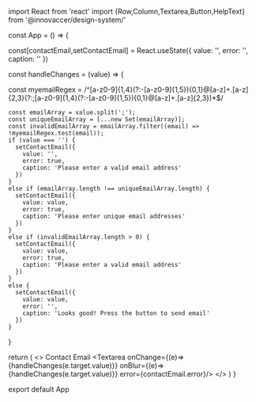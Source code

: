 import React from 'react'
import {Row,Column,Textarea,Button,HelpText} from '@innovaccer/design-system/'

const App = () => {

  const[contactEmail,setContactEmail] = React.useState({
    value: '',
    error: '',
    caption: ''
  })

  
   const handleChanges = (value) => {
   
 const myemailRegex = /^[a-z0-9]{1,4}(?:-[a-z0-9]{1,5}){0,1}@[a-z]+\.[a-z]{2,3}(?:;[a-z0-9]{1,4}(?:-[a-z0-9]{1,5}){0,1}@[a-z]+\.[a-z]{2,3})*$/


    const emailArray = value.split(';');
    const uniqueEmailArray = [...new Set(emailArray)];
    const invalidEmailArray = emailArray.filter((email) => !myemailRegex.test(email));
    if (value === '') {
      setContactEmail({
        value: '',
        error: true,
        caption: 'Please enter a valid email address'
      })
    }
    else if (emailArray.length !== uniqueEmailArray.length) {
      setContactEmail({
        value: value,
        error: true,
        caption: 'Please enter unique email addresses'
      })
    }
    else if (invalidEmailArray.length > 0) {
      setContactEmail({
        value: value,
        error: true,
        caption: 'Please enter a valid email address'
      })
    }
    else {
      setContactEmail({
        value: value,
        error: '',
        caption: 'Looks good! Press the button to send email'
      })
    }
   }

  return (
    <>
    <Row className='p-5'>
      <Column size={2} className='d-flex align-items-center'>Contact Email</Column>
      <Column size={3}><Textarea  onChange={(e)=>{handleChanges(e.target.value)}} onBlur={(e)=>{handleChanges(e.target.value)}} error={contactEmail.error}/></Column>
    </Row>
    <Row>
      <Column size={2}></Column>
      <Column size={3}><HelpText error={contactEmail.error} message={contactEmail.caption} /></Column>
    </Row>
    </>
  )
}

export default App
